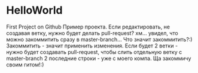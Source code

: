# HelloWorld
First Project on Github
Пример проекта. Если редактировать, не создавая ветку, нужно будет делать pull-request?
хм... увидел, что можно закоммитить сразу в master-branch... Что значит закоммитить?:)
Закоммитить - значит применить изменения. Если будет 2 ветки - нужно будет создавать pull-request, чтобы слить отдельную ветку с master-branch
2 последние строки - уже с моего компа. Ща закоммичу своим гитом!:)